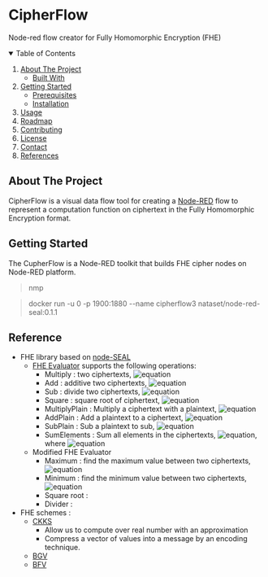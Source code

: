 # CipherFlow
Node-red flow creator for Fully Homomorphic Encryption (FHE) 
<!-- TABLE OF CONTENTS -->
<details open="open">
  <summary>Table of Contents</summary>
  <ol>
    <li>
      <a href="#about-the-project">About The Project</a>
      <ul>
        <li><a href="#built-with">Built With</a></li>
      </ul>
    </li>
    <li>
      <a href="#getting-started">Getting Started</a>
      <ul>
        <li><a href="#prerequisites">Prerequisites</a></li>
        <li><a href="#installation">Installation</a></li>
      </ul>
    </li>
    <li><a href="#usage">Usage</a></li>
    <li><a href="#roadmap">Roadmap</a></li>
    <li><a href="#contributing">Contributing</a></li>
    <li><a href="#license">License</a></li>
    <li><a href="#contact">Contact</a></li>
    <li><a href="#References">References</a></li>
  </ol>
</details>

<!-- ABOUT THE PROJECT -->
## About The Project
CipherFlow is a visual data flow tool for creating a [Node-RED](https://github.com/node-red/node-red) flow to represent a computation function on ciphertext in the Fully Homomorphic Encryption format.  
<!-- Getting Started -->
## Getting Started
The CupherFlow is a Node-RED toolkit that builds FHE cipher nodes on Node-RED platform. 
  > nmp 

  > docker run -u 0 -p 1900:1880 --name cipherflow3  nataset/node-red-seal:0.1.1
 

<!-- Reference -->
## Reference
* FHE library based on [node-SEAL](https://docs.morfix.io/) 
  * [FHE Evaluator](https://docs.morfix.io/Evaluator.html) supports the following operations:
    * Multiply : two ciphertexts,  ![equation](https://latex.codecogs.com/svg.image?c_1%20%5Ctimes%20c_2)
    * Add : additive two ciphertexts, ![equation](https://latex.codecogs.com/svg.image?c_1%20&plus;%20c_2)
    * Sub : divide two ciphertexts, ![equation](https://latex.codecogs.com/svg.image?c_1%20-%20c_2%20) 
    * Square : square root of ciphertext, ![equation](https://latex.codecogs.com/svg.image?%5Csqrt%7Bc%7D%20%20)
    * MultiplyPlain : Multiply a ciphertext with a plaintext, ![equation](https://latex.codecogs.com/svg.image?a*c_1%20%20)
    * AddPlain : Add a plaintext to a ciphertext, ![equation](https://latex.codecogs.com/svg.image?a%20&plus;%20c_1%20%20)
    * SubPlain : Sub a plaintext to sub, ![equation](https://latex.codecogs.com/svg.image?c_1%20-%20a%20)
    * SumElements : Sum all elements in the ciphertexts, ![equation](https://latex.codecogs.com/svg.image?%5Csum%7B%5Ctextbf%7Bc%7D%7D%20=%20%5Csum_%7Bi=1%7D%5E%7BN%7D%7Bc_i%7D), where ![equation](https://latex.codecogs.com/svg.image?c_i%20%5Cin%20%5Ctextbf%7Bc%7D)
  * Modified FHE Evaluator
    * Maximum : find the maximum value between two ciphertexts, ![equation](https://latex.codecogs.com/svg.image?%5Cmax(c_1,c_2)%20=%20%5Cfrac%7Bc_1&plus;c_2%7D%7B2%7D%20&plus;%20%5Cfrac%7B%5Csqrt%7B(c_1-c_2)%5E2%7D%7D%7B2%7D)
    * Minimum : find the minimum value between two ciphertexts, ![equation](https://latex.codecogs.com/svg.image?%5Cmin(c_1,c_2)%20=%20%5Cfrac%7Bc_1&plus;c_2%7D%7B2%7D%20-%20%5Cfrac%7B%5Csqrt%7B(c_1-c_2)%5E2%7D%7D%7B2%7D)
    * Square root : 
    * Divider : 
* FHE schemes :
  * [CKKS](chrome-extension://efaidnbmnnnibpcajpcglclefindmkaj/https://eprint.iacr.org/2016/421.pdf)
    * Allow us to compute over real number with an approximation
    * Compress a vector of values into a message by an encoding technique. 
  * [BGV]()
  * [BFV]()